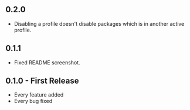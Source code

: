 ## 0.2.0

* Disabling a profile doesn't disable packages which is in another active profile.

## 0.1.1

* Fixed README screenshot.

## 0.1.0 - First Release

* Every feature added
* Every bug fixed
